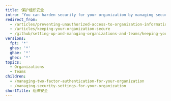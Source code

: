 ```yaml
---
title: 保护组织安全
intro: 'You can harden security for your organization by managing security settings,{% ifversion not ghae %} requiring two-factor authentication (2FA),{% endif %} and reviewing the activity and integrations within your organization.'
redirect_from:
  - /articles/preventing-unauthorized-access-to-organization-information
  - /articles/keeping-your-organization-secure
  - /github/setting-up-and-managing-organizations-and-teams/keeping-your-organization-secure
versions:
  fpt: '*'
  ghes: '*'
  ghae: '*'
  ghec: '*'
topics:
  - Organizations
  - Teams
children:
  - /managing-two-factor-authentication-for-your-organization
  - /managing-security-settings-for-your-organization
shortTitle: 组织安全
---
```



